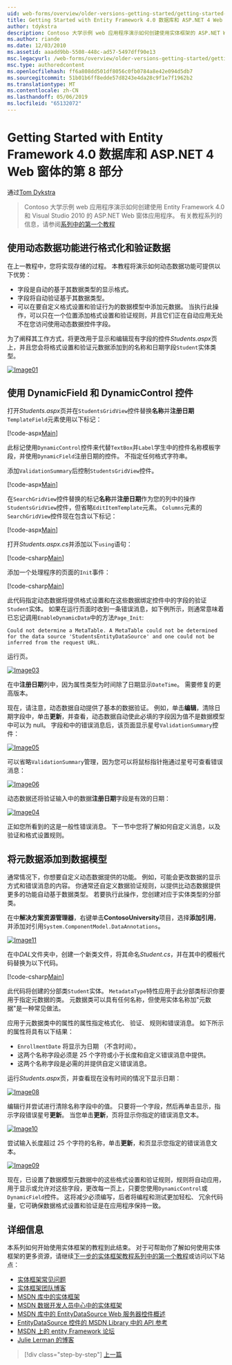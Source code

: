 ```yaml
---
uid: web-forms/overview/older-versions-getting-started/getting-started-with-ef/the-entity-framework-and-aspnet-getting-started-part-8
title: Getting Started with Entity Framework 4.0 数据库和 ASP.NET 4 Web 窗体的第 8 部分 |Microsoft Docs
author: tdykstra
description: Contoso 大学示例 web 应用程序演示如何创建使用实体框架的 ASP.NET Web 窗体应用程序。 示例应用程序是...
ms.author: riande
ms.date: 12/03/2010
ms.assetid: aaadd9bb-5508-448c-ad57-5497dff90e13
msc.legacyurl: /web-forms/overview/older-versions-getting-started/getting-started-with-ef/the-entity-framework-and-aspnet-getting-started-part-8
msc.type: authoredcontent
ms.openlocfilehash: ff6a808dd501df8056c0fb0784a8e42e094d5db7
ms.sourcegitcommit: 51b01b6ff8edde57d8243e4da28c9f1e7f1962b2
ms.translationtype: MT
ms.contentlocale: zh-CN
ms.lasthandoff: 05/06/2019
ms.locfileid: "65132072"
---
```

# <a name="getting-started-with-entity-framework-40-database-first-and-aspnet-4-web-forms---part-8"></a>Getting Started with Entity Framework 4.0 数据库和 ASP.NET 4 Web 窗体的第 8 部分

通过[Tom Dykstra](https://github.com/tdykstra)

> Contoso 大学示例 web 应用程序演示如何创建使用 Entity Framework 4.0 和 Visual Studio 2010 的 ASP.NET Web 窗体应用程序。 有关教程系列的信息，请参阅[系列中的第一个教程](the-entity-framework-and-aspnet-getting-started-part-1.md)

## <a name="using-dynamic-data-functionality-to-format-and-validate-data"></a>使用动态数据功能进行格式化和验证数据

在上一教程中，您将实现存储的过程。 本教程将演示如何动态数据功能可提供以下优势：

- 字段是自动的基于其数据类型的显示格式。
- 字段将自动验证基于其数据类型。
- 可以在要自定义格式设置和验证行为的数据模型中添加元数据。 当执行此操作，可以只在一个位置添加格式设置和验证规则，并且它们正在自动应用无处不在您访问使用动态数据控件字段。

为了阐释其工作方式，将更改用于显示和编辑现有字段的控件*Students.aspx*页上，并且您会将格式设置和验证元数据添加到的名称和日期字段`Student`实体类型。

[![Image01](the-entity-framework-and-aspnet-getting-started-part-8/_static/image2.png)](the-entity-framework-and-aspnet-getting-started-part-8/_static/image1.png)

## <a name="using-dynamicfield-and-dynamiccontrol-controls"></a>使用 DynamicField 和 DynamicControl 控件

打开*Students.aspx*页并在`StudentsGridView`控件替换**名称**并**注册日期**`TemplateField`元素使用以下标记：

[!code-aspx[Main](the-entity-framework-and-aspnet-getting-started-part-8/samples/sample1.aspx)]

此标记使用`DynamicControl`控件来代替`TextBox`并`Label`学生中的控件名称模板字段，并使用`DynamicField`注册日期的控件。 不指定任何格式字符串。

添加`ValidationSummary`后控制`StudentsGridView`控件。

[!code-aspx[Main](the-entity-framework-and-aspnet-getting-started-part-8/samples/sample2.aspx)]

在`SearchGridView`控件替换的标记**名称**并**注册日期**作为您的列中的操作`StudentsGridView`控件，但省略`EditItemTemplate`元素。 `Columns`元素的`SearchGridView`控件现在包含以下标记：

[!code-aspx[Main](the-entity-framework-and-aspnet-getting-started-part-8/samples/sample3.aspx)]

打开*Students.aspx.cs*并添加以下`using`语句：

[!code-csharp[Main](the-entity-framework-and-aspnet-getting-started-part-8/samples/sample4.cs)]

添加一个处理程序的页面的`Init`事件：

[!code-csharp[Main](the-entity-framework-and-aspnet-getting-started-part-8/samples/sample5.cs)]

此代码指定动态数据将提供格式设置和在这些数据绑定控件中的字段的验证`Student`实体。 如果在运行页面时收到一条错误消息，如下例所示，则通常意味着已忘记调用`EnableDynamicData`中的方法`Page_Init`:

`Could not determine a MetaTable. A MetaTable could not be determined for the data source 'StudentsEntityDataSource' and one could not be inferred from the request URL.`

运行页。

[![Image03](the-entity-framework-and-aspnet-getting-started-part-8/_static/image4.png)](the-entity-framework-and-aspnet-getting-started-part-8/_static/image3.png)

在中**注册日期**列中，因为属性类型为时间除了日期显示`DateTime`。 需要修复的更高版本。

现在，请注意，动态数据自动提供了基本的数据验证。 例如，单击**编辑**，清除日期字段中，单击**更新**，并查看，动态数据自动使此必填的字段因为值不是数据模型中可以为 null。 字段和中的错误消息后，该页面显示星号`ValidationSummary`控件：

[![Image05](the-entity-framework-and-aspnet-getting-started-part-8/_static/image6.png)](the-entity-framework-and-aspnet-getting-started-part-8/_static/image5.png)

可以省略`ValidationSummary`管理，因为您可以将鼠标指针拖通过星号可查看错误消息：

[![Image06](the-entity-framework-and-aspnet-getting-started-part-8/_static/image8.png)](the-entity-framework-and-aspnet-getting-started-part-8/_static/image7.png)

动态数据还将验证输入中的数据**注册日期**字段是有效的日期：

[![Image04](the-entity-framework-and-aspnet-getting-started-part-8/_static/image10.png)](the-entity-framework-and-aspnet-getting-started-part-8/_static/image9.png)

正如您所看到的这是一般性错误消息。 下一节中您将了解如何自定义消息，以及验证和格式设置规则。

## <a name="adding-metadata-to-the-data-model"></a>将元数据添加到数据模型

通常情况下，你想要自定义动态数据提供的功能。 例如，可能会更改数据的显示方式和错误消息的内容。 你通常还自定义数据验证规则，以提供比动态数据提供更多的功能自动基于数据类型。 若要执行此操作，您创建对应于实体类型的分部类。

在中**解决方案资源管理器**，右键单击**ContosoUniversity**项目，选择**添加引用**，并添加对引用`System.ComponentModel.DataAnnotations`。

[![Image11](the-entity-framework-and-aspnet-getting-started-part-8/_static/image12.png)](the-entity-framework-and-aspnet-getting-started-part-8/_static/image11.png)

在中*DAL*文件夹中，创建一个新类文件，将其命名*Student.cs*，并在其中的模板代码替换为以下代码。

[!code-csharp[Main](the-entity-framework-and-aspnet-getting-started-part-8/samples/sample6.cs)]

此代码将创建的分部类`Student`实体。 `MetadataType`特性应用于此分部类标识你要用于指定元数据的类。 元数据类可以具有任何名称，但使用实体名称加"元数据"是一种常见做法。

应用于元数据类中的属性的属性指定格式化、 验证、 规则和错误消息。 如下所示的属性将具有以下结果：

- `EnrollmentDate` 将显示为日期 （不含时间）。
- 这两个名称字段必须是 25 个字符或小于长度和自定义错误消息中提供。
- 这两个名称字段是必需的并提供自定义错误消息。

运行*Students.aspx*页，并查看现在没有时间的情况下显示日期：

[![Image08](the-entity-framework-and-aspnet-getting-started-part-8/_static/image14.png)](the-entity-framework-and-aspnet-getting-started-part-8/_static/image13.png)

编辑行并尝试进行清除名称字段中的值。 只要将一个字段，然后再单击显示，指示字段错误星号**更新**。 当您单击**更新**，页将显示你指定的错误消息文本。

[![Image10](the-entity-framework-and-aspnet-getting-started-part-8/_static/image16.png)](the-entity-framework-and-aspnet-getting-started-part-8/_static/image15.png)

尝试输入长度超过 25 个字符的名称，单击**更新**，和页显示您指定的错误消息文本。

[![Image09](the-entity-framework-and-aspnet-getting-started-part-8/_static/image18.png)](the-entity-framework-and-aspnet-getting-started-part-8/_static/image17.png)

现在，已设置了数据模型元数据中的这些格式设置和验证规则，规则将自动应用，用于显示或允许对这些字段，更改每一页上，只要您使用`DynamicControl`或`DynamicField`控件。 这将减少必须编写，后者将编程和测试更加轻松、 冗余代码量，它可确保数据格式设置和验证是在应用程序保持一致。

## <a name="more-information"></a>详细信息

本系列如何开始使用实体框架的教程到此结束。 对于可帮助你了解如何使用实体框架的更多资源，请继续[下一步的实体框架教程系列中的第一个教程](../continuing-with-ef/using-the-entity-framework-and-the-objectdatasource-control-part-1-getting-started.md)或访问以下站点：

- [实体框架常见问题](http://www.ef-faq.org/introduction.html)
- [实体框架团队博客](https://blogs.msdn.com/b/adonet/)
- [MSDN 库中的实体框架](https://msdn.microsoft.com/library/bb399572.aspx)
- [MSDN 数据开发人员中心中的实体框架](https://msdn.microsoft.com/data/ef.aspx)
- [MSDN 库中的 EntityDataSource Web 服务器控件概述](https://msdn.microsoft.com/library/cc488502.aspx)
- [EntityDataSource 控件的 MSDN Library 中的 API 参考](https://msdn.microsoft.com/library/system.web.ui.webcontrols.entitydatasource.aspx)
- [MSDN 上的 entity Framework 论坛](https://social.msdn.microsoft.com/forums/adodotnetentityframework/)
- [Julie Lerman 的博客](http://thedatafarm.com/blog/)

> [!div class="step-by-step"]
> [上一篇](the-entity-framework-and-aspnet-getting-started-part-7.md)
